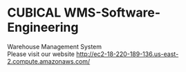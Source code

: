 # CUBICAL WMS-Software-Engineering
Warehouse Management System<br/>
Please visit our website http://ec2-18-220-189-136.us-east-2.compute.amazonaws.com/
